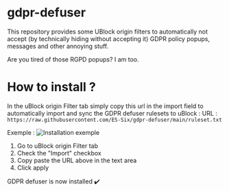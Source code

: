 # gdpr-defuser
This repository provides some UBlock origin filters to automatically not accept (by technically hiding without accepting it) GDPR policy popups, messages and other annoying stuff.

Are you tired of those RGPD popups? I am too.

# How to install ?

In the uBlock origin Filter tab simply copy this url in the import field to automatically import and sync the GDPR defuser rulesets to uBlock :
URL : `https://raw.githubusercontent.com/ES-Six/gdpr-defuser/main/ruleset.txt`

Exemple :
![Installation exemple](https://www.zupimages.net/up/22/23/1hwe.jpg)

1. Go to uBlock origin Filter tab
2. Check the "Import" checkbox
3. Copy paste the URL above in the text area
4. Click apply

GDPR defuser is now installed ✔️

